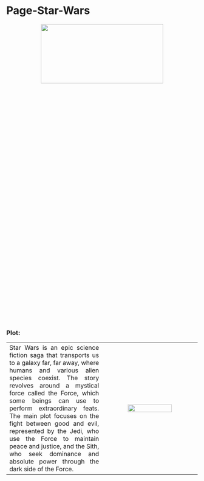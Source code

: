 <h1>Page-Star-Wars</h1>
<div align="center">
  <img src="https://i.pinimg.com/originals/5b/a7/5c/5ba75c266690f77b3b0c468a47439c3d.gif" width = 80% height = 20%>
</div>
<h3>Plot:</h3>
<table>
  <td width = 50% align="justify">
    Star Wars is an epic science fiction saga that transports us to a galaxy far, far away, where humans and various alien species coexist. The story revolves around a        mystical force called the Force, which some beings can use to perform extraordinary feats.
    The main plot focuses on the fight between good and evil, represented by the Jedi, who use the Force to maintain peace and justice, and the Sith, who seek dominance       and absolute power through the dark side of the Force.
  </td>
  <td width="50%" align = "center">
    <img src = "https://www.icegif.com/wp-content/uploads/2024/03/darth-vader-icegif-8.gif" width = 70%>
  </td>
</table>
